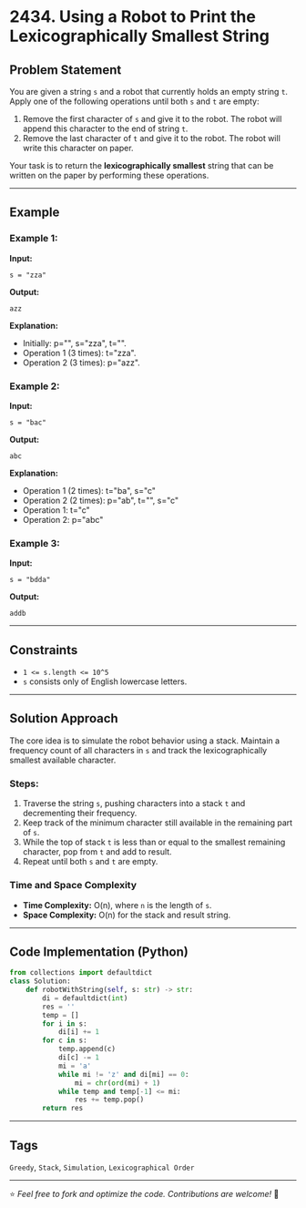 # 2434. Using a Robot to Print the Lexicographically Smallest String

## Problem Statement

You are given a string `s` and a robot that currently holds an empty string `t`. Apply one of the following operations until both `s` and `t` are empty:

1. Remove the first character of `s` and give it to the robot. The robot will append this character to the end of string `t`.
2. Remove the last character of `t` and give it to the robot. The robot will write this character on paper.

Your task is to return the **lexicographically smallest** string that can be written on the paper by performing these operations.

---

## Example

### Example 1:

**Input:**

```
s = "zza"
```

**Output:**

```
azz
```

**Explanation:**

* Initially: p="", s="zza", t="".
* Operation 1 (3 times): t="zza".
* Operation 2 (3 times): p="azz".

### Example 2:

**Input:**

```
s = "bac"
```

**Output:**

```
abc
```

**Explanation:**

* Operation 1 (2 times): t="ba", s="c"
* Operation 2 (2 times): p="ab", t="", s="c"
* Operation 1: t="c"
* Operation 2: p="abc"

### Example 3:

**Input:**

```
s = "bdda"
```

**Output:**

```
addb
```

---

## Constraints

* `1 <= s.length <= 10^5`
* `s` consists only of English lowercase letters.

---

## Solution Approach

The core idea is to simulate the robot behavior using a stack. Maintain a frequency count of all characters in `s` and track the lexicographically smallest available character.

### Steps:

1. Traverse the string `s`, pushing characters into a stack `t` and decrementing their frequency.
2. Keep track of the minimum character still available in the remaining part of `s`.
3. While the top of stack `t` is less than or equal to the smallest remaining character, pop from `t` and add to result.
4. Repeat until both `s` and `t` are empty.

### Time and Space Complexity

* **Time Complexity:** O(n), where `n` is the length of `s`.
* **Space Complexity:** O(n) for the stack and result string.

---

## Code Implementation (Python)

```python
from collections import defaultdict
class Solution:
    def robotWithString(self, s: str) -> str:
        di = defaultdict(int)
        res = ''
        temp = []
        for i in s:
            di[i] += 1
        for c in s:
            temp.append(c)
            di[c] -= 1
            mi = 'a'
            while mi != 'z' and di[mi] == 0:
                mi = chr(ord(mi) + 1)
            while temp and temp[-1] <= mi:
                res += temp.pop()
        return res
```

---

## Tags

`Greedy`, `Stack`, `Simulation`, `Lexicographical Order`

---

⭐ *Feel free to fork and optimize the code. Contributions are welcome!* 🚀
